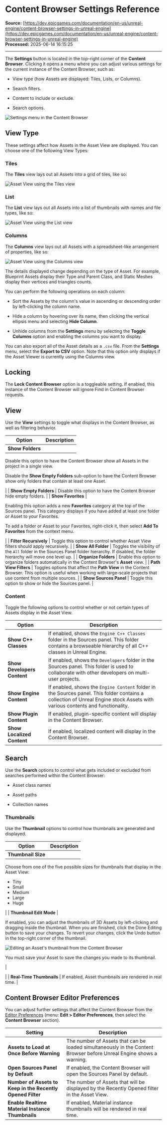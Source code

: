 # Content Browser Settings Reference

**Source:** [https://dev.epicgames.com/documentation/en-us/unreal-engine/content-browser-settings-in-unreal-engine](https://dev.epicgames.com/documentation/en-us/unreal-engine/content-browser-settings-in-unreal-engine)  
**Processed:** 2025-06-14 16:15:25

---

The **Settings** button is located in the top-right corner of the **Content Browser**. Clicking it opens a menu where you can adjust various settings for the current instance of the Content Browser, such as:

-   View type (how Assets are displayed: Tiles, Lists, or Columns).
    
-   Search filters.
    
-   Content to include or exclude.
    
-   Search options.
    

![Settings menu in the Content Browser](https://d1iv7db44yhgxn.cloudfront.net/documentation/images/35272bd1-12b6-4a15-baa9-b959c17bdcd8/ue5_1-content-browser-settings.png)

## View Type

These settings affect how Assets in the Asset View are displayed. You can choose one of the following View Types:

### Tiles

The **Tiles** view lays out all Assets into a grid of tiles, like so:

![Asset View using the Tiles view](https://d1iv7db44yhgxn.cloudfront.net/documentation/images/4303442d-86bc-4da3-94a6-bd2d4dad055e/asset-view-tiles.png)

### List

The **List** view lays out all Assets into a list of thumbnails with names and file types, like so:

![Asset View using the List view](https://d1iv7db44yhgxn.cloudfront.net/documentation/images/c4aa6b2f-ea31-48a2-94db-7740b7ab04df/asset-view-list.png)

### Columns

The **Columns** view lays out all Assets with a spreadsheet-like arrangement of properties, like so:

![Asset View using the Columns view](https://d1iv7db44yhgxn.cloudfront.net/documentation/images/4e987674-4415-470f-86c9-31fd814b0435/asset-view-columns.png)

The details displayed change depending on the type of Asset. For example, Blueprint Assets display their Type and Parent Class, and Static Meshes display their vertices and triangles counts.

You can perform the following operations on each column:

-   Sort the Assets by the column's value in ascending or descending order by left-clicking the column name.
    
-   Hide a column by hovering over its name, then clicking the vertical ellipsis menu and selecting **Hide Column**.
    
-   Unhide columns from the **Settings** menu by selecting the **Toggle Columns** option and enabling the columns you want to display.
    

You can also export all of the Asset details as a `.csv` file. From the **Settings** menu, select the **Export to CSV** option. Note that this option only displays if the Asset Viewer is currently using the Columns view.

## Locking

The **Lock Content Browser** option is a toggleable setting. If enabled, this instance of the Content Browser will ignore Find in Content Browser requests.

## View

Use the **View** settings to toggle what displays in the Content Browser, as well as filtering behavior.

| **Option** | **Description** |
| --- | --- |
| **Show Folders** | 
Disable this option to have the Content Browser show all Assets in the project in a single view.

Disable the **Show Empty Folders** sub-option to have the Content Browser show only folders that contain at least one Asset.



 |
| **Show Empty Folders** | Disable this option to have the Content Browser hide empty folders. |
| **Show Favorites** | 

Enabling this option adds a new **Favorites** category at the top of the Sources panel. This category displays if you have added at least one folder or Asset to your Favorites.

To add a folder or Asset to your Favorites, right-click it, then select **Add To Favorites** from the context menu.



 |
| **Filter Recursively** | Toggle this option to control whether Asset View filters should apply recursively. |
| **Show All Folder** | Toggles the visibility of the `All` folder in the Sources Panel folder hierarchy. If disabled, the folder hierarchy will move one level up. |
| **Organize Folders** | Enable this option to organize folders automatically in the Content Browser's **Asset** view. |
| **Path View Filters** | Toggles options that affect the **Path View** in the Content Browser. This option is useful when working with large-scale projects that use content from multiple sources. |
| **Show Sources Panel** | Toggle this option to show or hide the Sources panel. |

### Content

Toggle the following options to control whether or not certain types of Assets display in the Asset View.

| **Option** | **Description** |
| --- | --- |
| **Show C++ Classes** | If enabled, shows the `Engine C++ Classes` folder in the Sources panel. This folder contains a browseable hierarchy of all C++ classes in Unreal Engine. |
| **Show Developers Content** | If enabled, shows the `Developers` folder in the Sources panel. This folder is used to collaborate with other developers on multi-user projects. |
| **Show Engine Content** | If enabled, shows the `Engine Content` folder in the Sources panel. This folder contains a collection of Unreal Engine stock Assets with various contents and functionality. |
| **Show Plugin Content** | If enabled, plugin-specific content will display in the Content Browser. |
| **Show Localized Content** | If enabled, localized content will display in the Content Browser. |

## Search

Use the **Search** options to control what gets included or excluded from searches performed within the Content Browser:

-   Asset class names
    
-   Asset paths
    
-   Collection names
    

### Thumbnails

Use the **Thumbnail** options to control how thumbnails are generated and displayed.

| **Option** | **Description** |
| --- | --- |
| **Thumbnail Size** | 
Choose from one of the five possible sizes for thumbnails that display in the Asset View:

-   Tiny
-   Small
-   Medium
-   Large
-   Huge



 |
| **Thumbnail Edit Mode** | 

If enabled, you can adjust the thumbnails of 3D Assets by left-clicking and dragging inside the thumbnail. When you are finished, click the Done Editing button to save your changes. To revert your changes, click the Undo button in the top-right corner of the thumbnail.

![Editing an Asset's thumbnail from the Content Browser](https://d1iv7db44yhgxn.cloudfront.net/documentation/images/16f33e5d-8a61-437c-a216-40753c952238/editing-asset-thumbnails.gif)

You must save your Asset to save the changes you made to its thumbnail.

|

 |
| **Real-Time Thumbnails** | If enabled, Asset thumbnails are rendered in real time. |

## Content Browser Editor Preferences

You can adjust further settings that affect the Content Browser from the [Editor Preferences](/documentation/en-us/unreal-engine/unreal-editor-preferences) (menu: **Edit > Editor Preferences**, then select the **Content Browser** section).

| **Setting** | **Description** |
| --- | --- |
| **Assets to Load at Once Before Warning** | The number of Assets that can be loaded simultaneously in the Content Browser before Unreal Engine shows a warning. |
| **Open Sources Panel by Default** | If enabled, the Content Browser will open the Sources Panel by default. |
| **Number of Assets to Keep in the Recently Opened Filter** | The number of Assets that will be displayed by the Recently Opened filter in the Asset View. |
| **Enable Realtime Material Instance Thumbnails** | If enabled, Material instance thumbnails will be rendered in real time. |